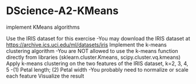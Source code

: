 # DScience-A2-KMeans
implement KMeans algorithms

Use the IRIS dataset for this exercise
  -You may download the IRIS dataset at https://archive.ics.uci.edu/ml/datasets/iris 
Implement the k-means clustering algorithm
  -You are NOT allowed to use the k-means function directly from libraries (sklearn.cluster.Kmeans, scipy.cluster.vq.kmeans)
Apply k-means clustering on the two features of the IRIS dataset, k=2, 3, 4, 5
  -(1) Petal length; (2) Petal width
  -You probably need to normalize or scale each feature
Visualize the result
